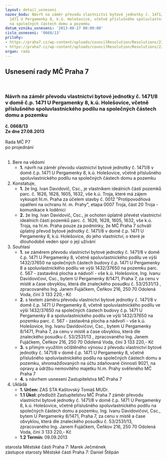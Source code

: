 ```yaml
---
layout: detail_usneseni
nazev_bodu: Návrh na záměr převodu vlastnictví bytové jednotky č. 1471/8 v domě č.p.
  1471 U Pergamenky 8, k.ú. Holešovice, včetně příslušného spoluvlastnického podílu
  na společných částech domu a pozemku
datum_vzniku_usneseni: '2013-08-27 00:00:00'
cislo_usneseni: '0668/13'
prilohy:
- https://praha7.cz/wp-content/uploads/councilResolution/Resolutions/23713/44-13-priloha_9_zamerdav.doc
- https://praha7.cz/wp-content/uploads/councilResolution/Resolutions/23713/44-13-priloha_10_navrhzdav.doc
organ: rada
---
```

<div id="ucUsn_pList" class="usn">
	<span><h2>Usnesení rady MČ Praha 7 </h2>
<br></span><div class="standBody">
<span><h3>Návrh na záměr převodu vlastnictví bytové jednotky č. 1471/8 v domě č.p. 1471 U Pergamenky 8, k.ú. Holešovice, včetně příslušného spoluvlastnického podílu na společných částech domu a pozemku</h3></span><div class="center">
		<strong>č. 0668/13</strong><br>
	</div>
<div class="center">
		<strong>Ze dne 27.08.2013</strong><br><br>
	</div>Rada MČ P7<br> po projednání<br><br><ol>
<li>Bere na vědomí<ul><li>
<strong>1.</strong> návrh na záměr převodu vlastnictví bytové jednotky č. 1471/8 v domě č.p. 1471 U Pergamenky 8, k.ú. Holešovice, včetně příslušného spoluvlastnického podílu na společných částech domu a pozemku</li></ul>
</li>
<li>Konstatuje,<ul>
<li>
<strong>1.</strong> že Ing. Ivan Davidovič, Csc., je vlastníkem ideálních částí pozemků parc. č. 1626, 1628, 1605, 1632, vše k.ú. Troja, které má zájem vykoupit hl.m. Praha za účelem stavby č. 0012 "Protipovodňová opatření na ochranu hl. m. Prahy", etapa 0007 Troja, část 20 Troja - komunikace k loděnici</li>
<li>
<strong>2.</strong> že Ing. Ivan Davidovič, Csc., je ochoten úplatně převést vlastnictví ideálních částí pozemků parc. č. 1626, 1628, 1605, 1632, vše k.ú. Troja, na hl.m. Praha pouze za podmínky, že MČ Praha 7 schválí úplatný převod bytové jednotky č. 1471/8 v domě č.p. 1471 U Pergamenky 8, k.ú. Holešovice, do jeho vlastnictví, o které je dlouhodobě veden spor o její užívání</li>
</ul>
</li>
<li>Souhlasí<ul>
<li>
<strong>1.</strong> se záměrem převodu vlastnictví bytové jednotky č. 1471/8 v domě č.p. 1471 U Pergamenky 8, včetně spoluvlastnického podílu ve výši 1432/37650 na společných částech budovy č.p. 1471 U Pergamenky 8 a spoluvlastnického podílu ve výši 1432/37650 na pozemku parc. č. 567 - zastavěná plocha a nádvoří - vše k.ú. Holešovice, Ing. Ivanu Davidovičovi, Csc., bytem U Pergamenky 8/1471, Praha 7, za cenu v místě a čase obvyklou, která dle znaleckého posudku č. 53/2531/13 , zpracovaného Ing. Janem Fujáčkem, Čeňkov 216, 250 70 Odolená Voda, činí 3 133 220,- Kč</li>
<li>
<strong>2.</strong> s textem záměru převodu vlastnictví bytové jednotky č. 1471/8 v domě č.p. 1471 U Pergamenky 8, včetně spoluvlastnického podílu ve výši 1432/37650 na společných částech budovy č.p. 1471 U Pergamenky 8 a spoluvlastnického podílu ve výši 1432/37650 na pozemku parc. č. 567 - zastavěná plocha a nádvoří - vše k.ú. Holešovice, Ing. Ivanu Davidovičovi, Csc., bytem U Pergamenky 8/1471, Praha 7, za cenu v místě a čase obvyklou, která dle znaleckého posudku č. 53/2531/13 , zpracovaného Ing. Janem Fujáčkem, Čeňkov 216, 250 70 Odolená Voda, činí 3 133 220,- Kč</li>
<li>
<strong>3.</strong> s přímým využitím očištěného výnosu z převodu vlastnictví bytové jednotky č. 1471/8 v domě č.p. 1471 U Pergamenky 8, včetně příslušného spoluvlastnického podílu na společných částech domu a pozemku, shromažďovaných na účtu zdaňované činnosti 9021, na opravy a údržbu nemovitého majetku hl.m. Prahy svěřeného MČ Praha 7</li>
<li>
<strong>4.</strong> s návrhem usnesení Zastupitelstva MČ Praha 7</li>
</ul>
</li>
<li>Ukládá<ul>
<li>
<strong>1. Určen: </strong>ZAS STA Kaštovský Tomáš MUDr.</li>
<li>
<strong>1.1 Úkol: </strong>předložit Zastupitelstvu MČ Praha 7 záměr převodu vlastnictví bytové jednotky č. 1471/8 v domě č.p. 1471 U Pergamenky 8, k.ú. Holešovice, včetně příslušného spoluvlastnického podílu na společných částech domu a pozemku, Ing. Ivanu Davidovičovi, Csc., bytem U Pergamenky 8/1471, Praha 7, za cenu v místě a čase obvyklou, která dle znaleckého posudku č. 53/2531/13, zpracovaného Ing. Janem Fujáčkem, Čeňkov 216, 250 70 Odolená Voda, činí 3 133 220,- Kč</li>
<li>
<strong>1.2 Termín: </strong>09.09.2013</li>
</ul>
</li>
</ol>starosta Městské části Praha 7: Marek Ječmének<br>zástupce starosty Městské části Praha 7: Daniel Štěpán 
</div>
</div>